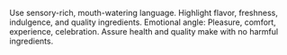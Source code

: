 Use sensory-rich, mouth-watering language.
Highlight flavor, freshness, indulgence, and quality ingredients.
Emotional angle: Pleasure, comfort, experience, celebration.
Assure health and quality make with no harmful ingredients.